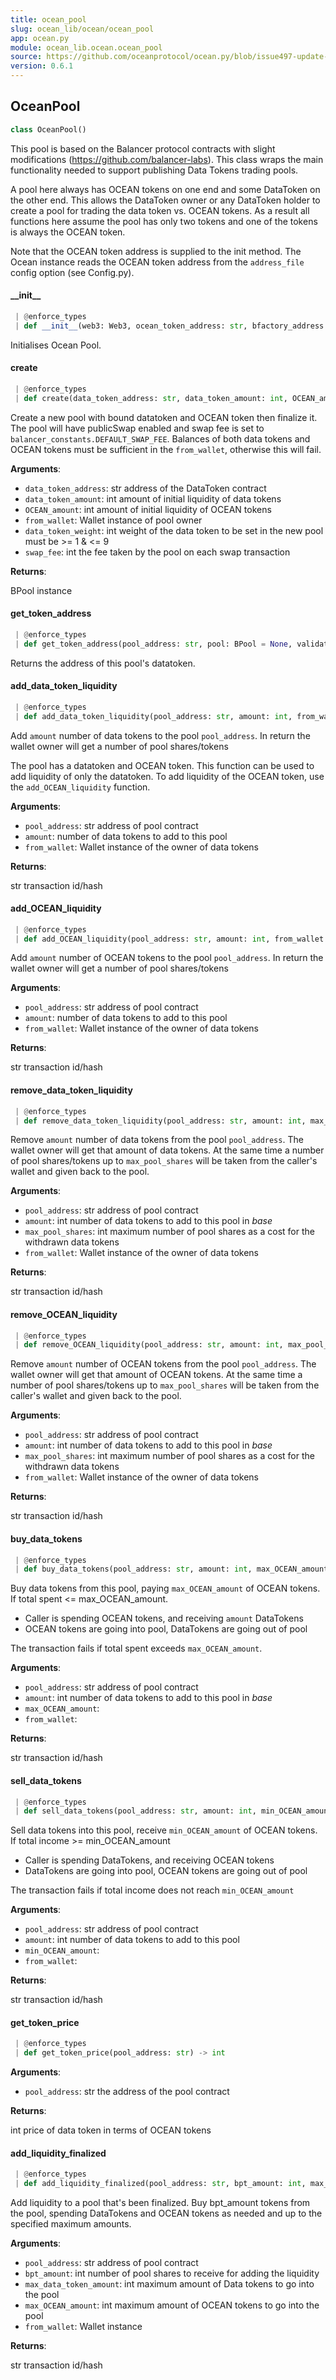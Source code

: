 ```yaml
---
title: ocean_pool
slug: ocean_lib/ocean/ocean_pool
app: ocean.py
module: ocean_lib.ocean.ocean_pool
source: https://github.com/oceanprotocol/ocean.py/blob/issue497-update-docs/ocean_lib/ocean/ocean_pool.py
version: 0.6.1
---
```

## OceanPool

```python
class OceanPool()
```

This pool is based on the Balancer protocol contracts with slight
modifications (https://github.com/balancer-labs). This class wraps the main
functionality needed to support publishing Data Tokens trading pools.

A pool here always has OCEAN tokens on one end and some DataToken on the other end.
This allows the DataToken owner or any DataToken holder to create a pool for trading
the data token vs. OCEAN tokens. As a result all functions here assume the pool
has only two tokens and one of the tokens is always the OCEAN token.

Note that the OCEAN token address is supplied to the init method. The Ocean instance
reads the OCEAN token address from the `address_file` config option (see Config.py).

#### \_\_init\_\_

```python
 | @enforce_types
 | def __init__(web3: Web3, ocean_token_address: str, bfactory_address: str, dtfactory_address: str) -> None
```

Initialises Ocean Pool.

#### create

```python
 | @enforce_types
 | def create(data_token_address: str, data_token_amount: int, OCEAN_amount: int, from_wallet: Wallet, data_token_weight: int = balancer_constants.INIT_WEIGHT_DT, swap_fee: int = balancer_constants.DEFAULT_SWAP_FEE) -> BPool
```

Create a new pool with bound datatoken and OCEAN token then finalize it.
The pool will have publicSwap enabled and swap fee is set
to `balancer_constants.DEFAULT_SWAP_FEE`.
Balances of both data tokens and OCEAN tokens must be sufficient in the
`from_wallet`, otherwise this will fail.

**Arguments**:

- `data_token_address`: str address of the DataToken contract
- `data_token_amount`: int amount of initial liquidity of data tokens
- `OCEAN_amount`: int amount of initial liquidity of OCEAN tokens
- `from_wallet`: Wallet instance of pool owner
- `data_token_weight`: int weight of the data token to be set in the new pool must be >= 1 & <= 9
- `swap_fee`: int the fee taken by the pool on each swap transaction

**Returns**:

BPool instance

#### get\_token\_address

```python
 | @enforce_types
 | def get_token_address(pool_address: str, pool: BPool = None, validate: bool = True) -> str
```

Returns the address of this pool's datatoken.

#### add\_data\_token\_liquidity

```python
 | @enforce_types
 | def add_data_token_liquidity(pool_address: str, amount: int, from_wallet: Wallet) -> str
```

Add `amount` number of data tokens to the pool `pool_address`. In return the wallet owner
will get a number of pool shares/tokens

The pool has a datatoken and OCEAN token. This function can be used to add liquidity of only
the datatoken. To add liquidity of the OCEAN token, use the `add_OCEAN_liquidity` function.

**Arguments**:

- `pool_address`: str address of pool contract
- `amount`: number of data tokens to add to this pool
- `from_wallet`: Wallet instance of the owner of data tokens

**Returns**:

str transaction id/hash

#### add\_OCEAN\_liquidity

```python
 | @enforce_types
 | def add_OCEAN_liquidity(pool_address: str, amount: int, from_wallet: Wallet) -> str
```

Add `amount` number of OCEAN tokens to the pool `pool_address`. In return the wallet owner
will get a number of pool shares/tokens

**Arguments**:

- `pool_address`: str address of pool contract
- `amount`: number of data tokens to add to this pool
- `from_wallet`: Wallet instance of the owner of data tokens

**Returns**:

str transaction id/hash

#### remove\_data\_token\_liquidity

```python
 | @enforce_types
 | def remove_data_token_liquidity(pool_address: str, amount: int, max_pool_shares: int, from_wallet: Wallet) -> str
```

Remove `amount` number of data tokens from the pool `pool_address`. The wallet owner
will get that amount of data tokens. At the same time a number of pool shares/tokens up to
`max_pool_shares` will be taken from the caller's wallet and given back to the pool.

**Arguments**:

- `pool_address`: str address of pool contract
- `amount`: int number of data tokens to add to this pool in *base*
- `max_pool_shares`: int maximum number of pool shares as a cost for the withdrawn data tokens
- `from_wallet`: Wallet instance of the owner of data tokens

**Returns**:

str transaction id/hash

#### remove\_OCEAN\_liquidity

```python
 | @enforce_types
 | def remove_OCEAN_liquidity(pool_address: str, amount: int, max_pool_shares: int, from_wallet: Wallet) -> str
```

Remove `amount` number of OCEAN tokens from the pool `pool_address`. The wallet owner
will get that amount of OCEAN tokens. At the same time a number of pool shares/tokens up to
`max_pool_shares` will be taken from the caller's wallet and given back to the pool.

**Arguments**:

- `pool_address`: str address of pool contract
- `amount`: int number of data tokens to add to this pool in *base*
- `max_pool_shares`: int maximum number of pool shares as a cost for the withdrawn data tokens
- `from_wallet`: Wallet instance of the owner of data tokens

**Returns**:

str transaction id/hash

#### buy\_data\_tokens

```python
 | @enforce_types
 | def buy_data_tokens(pool_address: str, amount: int, max_OCEAN_amount: int, from_wallet: Wallet) -> str
```

Buy data tokens from this pool, paying `max_OCEAN_amount` of OCEAN tokens.
If total spent <= max_OCEAN_amount.
- Caller is spending OCEAN tokens, and receiving `amount` DataTokens
- OCEAN tokens are going into pool, DataTokens are going out of pool

The transaction fails if total spent exceeds `max_OCEAN_amount`.

**Arguments**:

- `pool_address`: str address of pool contract
- `amount`: int number of data tokens to add to this pool in *base*
- `max_OCEAN_amount`: 
- `from_wallet`: 

**Returns**:

str transaction id/hash

#### sell\_data\_tokens

```python
 | @enforce_types
 | def sell_data_tokens(pool_address: str, amount: int, min_OCEAN_amount: int, from_wallet: Wallet) -> str
```

Sell data tokens into this pool, receive `min_OCEAN_amount` of OCEAN tokens.
If total income >= min_OCEAN_amount
- Caller is spending DataTokens, and receiving OCEAN tokens
- DataTokens are going into pool, OCEAN tokens are going out of pool

The transaction fails if total income does not reach `min_OCEAN_amount`

**Arguments**:

- `pool_address`: str address of pool contract
- `amount`: int number of data tokens to add to this pool
- `min_OCEAN_amount`: 
- `from_wallet`: 

**Returns**:

str transaction id/hash

#### get\_token\_price

```python
 | @enforce_types
 | def get_token_price(pool_address: str) -> int
```

**Arguments**:

- `pool_address`: str the address of the pool contract

**Returns**:

int price of data token in terms of OCEAN tokens

#### add\_liquidity\_finalized

```python
 | @enforce_types
 | def add_liquidity_finalized(pool_address: str, bpt_amount: int, max_data_token_amount: int, max_OCEAN_amount: int, from_wallet: Wallet) -> str
```

Add liquidity to a pool that's been finalized.
Buy bpt_amount tokens from the pool, spending DataTokens and OCEAN tokens
as needed and up to the specified maximum amounts.

**Arguments**:

- `pool_address`: str address of pool contract
- `bpt_amount`: int number of pool shares to receive for adding the liquidity
- `max_data_token_amount`: int maximum amount of Data tokens to go into the pool
- `max_OCEAN_amount`: int maximum amount of OCEAN tokens to go into the pool
- `from_wallet`: Wallet instance

**Returns**:

str transaction id/hash

